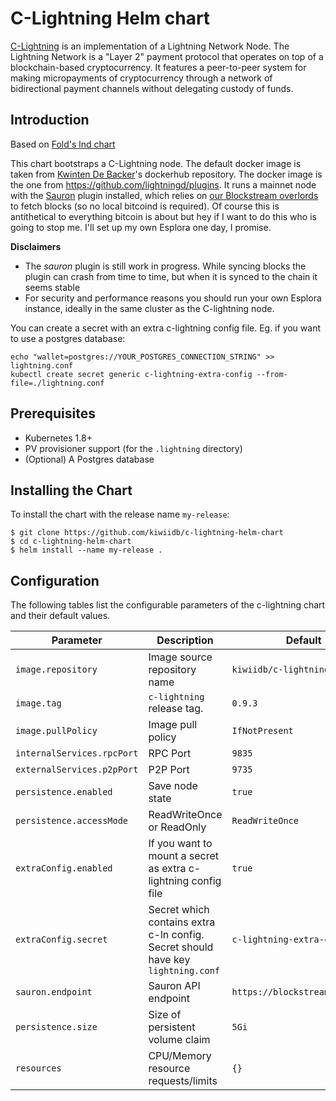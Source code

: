 # C-Lightning Helm chart

[C-Lightning](https://github.com/elementsproject/lightning) is an implementation of a
Lightning Network Node. The Lightning Network is a "Layer 2" payment protocol
that operates on top of a blockchain-based cryptocurrency. It features a
peer-to-peer system for making micropayments of cryptocurrency through a
network of bidirectional payment channels without delegating custody of funds.

## Introduction
Based on [Fold's lnd chart](https://github.com/thesis/helm-charts)

This chart bootstraps a C-Lightning node. The default docker image is taken from
[Kwinten De Backer](https://hub.docker.com/r/kiwiidb/c-lightning)'s dockerhub
repository. The docker image is the one from https://github.com/lightningd/plugins. It runs a mainnet node
with the [Sauron](https://github.com/lightningd/plugins/tree/master/sauron) plugin installed, which relies
on [our Blockstream overlords](https://blockstream.info) to fetch blocks (so no local bitcoind is required).
Of course this is antithetical to everything bitcoin is about but hey if I want to do this who is going to stop me.
I'll set up my own Esplora one day, I promise.

**Disclaimers**
- The _sauron_ plugin is still work in progress. While syncing blocks the plugin can crash from time to time, but when it is synced to the chain it seems stable 
- For security and performance reasons you should run your own Esplora instance, ideally in the same cluster as the C-lightning node.

You can create a secret with an extra c-lightning config file. Eg. if you want to use a postgres database:

```
echo "wallet=postgres://YOUR_POSTGRES_CONNECTION_STRING" >> lightning.conf
kubectl create secret generic c-lightning-extra-config --from-file=./lightning.conf
```

## Prerequisites

* Kubernetes 1.8+
* PV provisioner support (for the `.lightning` directory)
* (Optional) A Postgres database

## Installing the Chart

To install the chart with the release name `my-release`:

```
$ git clone https://github.com/kiwiidb/c-lightning-helm-chart
$ cd c-lightning-helm-chart
$ helm install --name my-release .
```
## Configuration

The following tables list the configurable parameters of the c-lightning chart and
their default values.

Parameter                  | Description                        | Default
-----------------------    | ---------------------------------- | ----------------------------------------------------------
`image.repository`         | Image source repository name       | `kiwiidb/c-lightning`
`image.tag`                | `c-lightning` release tag.                 | `0.9.3`
`image.pullPolicy`         | Image pull policy                  | `IfNotPresent`
`internalServices.rpcPort` | RPC Port                           | `9835`
`externalServices.p2pPort` | P2P Port                           | `9735`
`persistence.enabled`      | Save node state                    | `true`
`persistence.accessMode`   | ReadWriteOnce or ReadOnly          | `ReadWriteOnce`
`extraConfig.enabled`   | If you want to mount a secret as extra c-lightning config file | `true`
`extraConfig.secret`   | Secret which contains extra c-ln config. Secret should have key `lightning.conf`| `c-lightning-extra-config`
`sauron.endpoint`   | Sauron API endpoint          | `https://blockstream.info/api`
`persistence.size`         | Size of persistent volume claim    | `5Gi`
`resources`                | CPU/Memory resource requests/limits| `{}`
